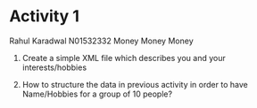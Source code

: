 # Activity 1
<?xml version="1.0" encoding="utf-8"?>
<myintro>
	<detail>
		<name> Rahul Karadwal </name>
		<id> N01532332 </id>
		<interest> Money </interest>
		<goal> Money </goal>
	</detail>
	<other>
		<friend> Money </friend>
	</other>
</myintro>


1. Create a simple XML file which describes you and your interests/hobbies

2. How to structure the data in previous activity in order to have Name/Hobbies for a group of 10 people?
